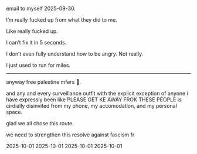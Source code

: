 email to myself 2025-09-30.

I’m really fucked up from what they did to me.

Like really fucked up.

I can’t fix it in 5 seconds.

I don’t even fully understand how to be angry. Not really.

I just used to run for miles.

---------

anyway free palestine mfers 🍉. 

and any and every surveillance outfit with the explicit exception of anyone i have expressly been like PLEASE GET KE AWAY FROK THESE PEOPLE is cirdially disinvited from my phone, my accomodation, and my personal space.  

glad we all chose this route.

we need to strengthen this resolve against fascism fr

2025-10-01
2025-10-01
2025-10-01
2025-10-01
